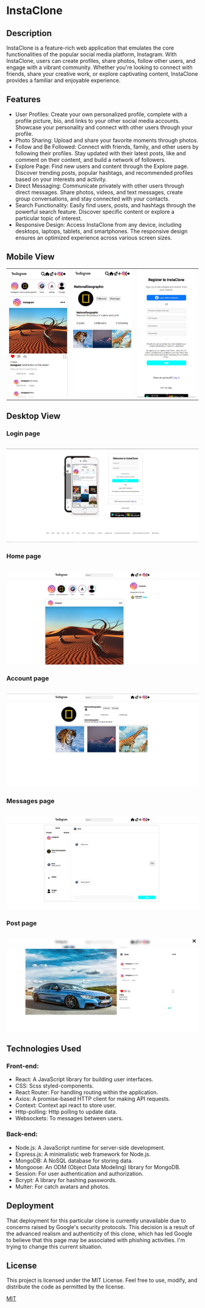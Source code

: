 # InstaClone

## Description
InstaClone is a feature-rich web application that emulates the core functionalities of the popular social media platform, Instagram. With InstaClone, users can create profiles, share photos, follow other users, and engage with a vibrant community. Whether you're looking to connect with friends, share your creative work, or explore captivating content, InstaClone provides a familiar and enjoyable experience.

## Features
- User Profiles: Create your own personalized profile, complete with a profile picture, bio, and links to your other social media accounts. Showcase your personality and connect with other users through your profile.
- Photo Sharing: Upload and share your favorite moments through photos.
- Follow and Be Followed: Connect with friends, family, and other users by following their profiles. Stay updated with their latest posts, like and comment on their content, and build a network of followers.
- Explore Page: Find new users and content through the Explore page. Discover trending posts, popular hashtags, and recommended profiles based on your interests and activity.
- Direct Messaging: Communicate privately with other users through direct messages. Share photos, videos, and text messages, create group conversations, and stay connected with your contacts.
- Search Functionality: Easily find users, posts, and hashtags through the powerful search feature. Discover specific content or explore a particular topic of interest.
- Responsive Design: Access InstaClone from any device, including desktops, laptops, tablets, and smartphones. The responsive design ensures an optimized experience across various screen sizes.

## Mobile View
<table>
  <tr>
    <td valign="top"><img src="./imgs/mobile0.JPG"/></td>
    <td valign="top"><img src="./imgs/mobile1.JPG"/></td>
    <td valign="top"><img src="./imgs/mobile2.JPG"/></td>
  </tr>
</table>

## Desktop View

### Login page

<p align="center" style="margin-top: 30px;">
  <img src="./imgs/screen0.JPG"/>
</p>

### Home page

<p align="center" style="margin-top: 30px;">
  <img src="./imgs/screen1.JPG"/>
</p>

### Account page

<p align="center" style="margin-top: 30px;">
  <img src="./imgs/screen2.JPG"/>
</p>

### Messages page

<p align="center" style="margin-top: 30px;">
  <img src="./imgs/screen3.JPG"/>
</p>

### Post page

<p align="center" style="margin-top: 30px;">
  <img src="./imgs/screen4.JPG"/>
</p>

## Technologies Used
### Front-end:
- React: A JavaScript library for building user interfaces.
- CSS: Scss styled-components.
- React Router: For handling routing within the application.
- Axios: A promise-based HTTP client for making API requests.
- Context: Context api react to store user.
- Http-polling: Http polling to update data.
- Websockets: To messages between users.
### Back-end:
- Node.js: A JavaScript runtime for server-side development.
- Express.js: A minimalistic web framework for Node.js.
- MongoDB: A NoSQL database for storing data.
- Mongoose: An ODM (Object Data Modeling) library for MongoDB.
- Session: For user authentication and authorization.
- Bcrypt: A library for hashing passwords.
- Multer: For catch avatars and photos.
## Deployment
That deployment for this particular clone is currently unavailable due to concerns raised by Google's security protocols. This decision is a result of the advanced realism and authenticity of this clone, which has led Google to believe that this page may be associated with phishing activities. 
I'm trying to change this current situation.

## License
This project is licensed under the MIT License. Feel free to use, modify, and distribute the code as permitted by the license.

[MIT](https://choosealicense.com/licenses/mit/)
